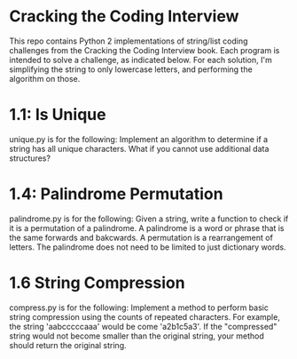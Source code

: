 # Cracking the Coding Interview
This repo contains Python 2 implementations of string/list coding challenges
from the Cracking the Coding Interview book. Each program is intended to solve
a challenge, as indicated below. For each solution, I'm simplifying the string
to only lowercase letters, and performing the algorithm on those.

# 1.1: Is Unique
unique.py is for the following: Implement an algorithm to determine if a string
has all unique characters. What if you cannot use additional data structures?

# 1.4: Palindrome Permutation
palindrome.py is for the following: Given a string, write a function to check
if it is a permutation of a palindrome. A palindrome is a word or phrase that
is the same forwards and bakcwards. A permutation is a rearrangement of 
letters. The palindrome does not need to be limited to just dictionary words.

# 1.6 String Compression
compress.py is for the following: Implement a method to perform basic string
compression using the counts of repeated characters. For example, the string 
'aabcccccaaa' would be come 'a2b1c5a3'. If the "compressed" string would not 
become smaller than the original string, your method should return the original
string.